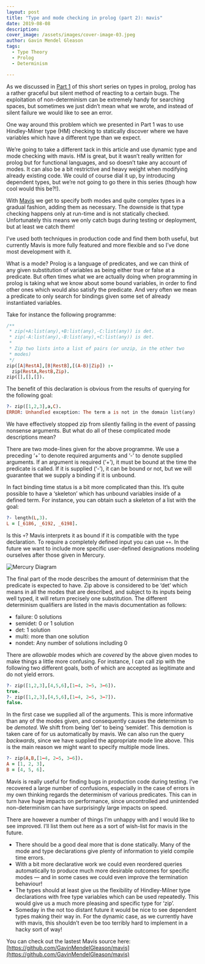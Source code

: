 ```yaml
---
layout: post
title: "Type and mode checking in prolog (part 2): mavis"
date: 2019-08-08
description:
cover_image: /assets/images/cover-image-03.jpeg
author: Gavin Mendel Gleason
tags:
  - Type Theory
  - Prolog
  - Determinism

---
```

As we discussed in [Part 1](/2019/06/07/type-and-mode-checking-in-prolog-part-1/) of this short series on types in prolog, prolog has a rather graceful but silent method of reacting to a certain bugs. The exploitation of non-determinism can be extremely handy for searching spaces, but sometimes we just didn’t mean what we wrote, and instead of silent failure we would like to see an error.

One way around this problem which we presented in Part 1 was to use Hindley-Milner type (HM) checking to statically discover where we have variables which have a different type than we expect.

We’re going to take a different tack in this article and use dynamic type and mode checking with mavis. HM is great, but it wasn’t really written for prolog but for functional languages, and so doesn’t take any account of modes. It can also be a bit restrictive and heavy weight when modifying already existing code. We could of course dial it up, by introducing dependent types, but we’re not going to go there in this series (though how cool would this be?!).

With [Mavis](https://github.com/GavinMendelGleason/mavis) we get to specify both modes and quite complex types in a gradual fashion, adding them as necessary. The downside is that type checking happens only at run-time and is not statically checked. Unfortunately this means we only catch bugs during testing or deployment, but at least we catch them!

I’ve used both techniques in production code and find them both useful, but currently Mavis is more fully featured and more flexible and so I’ve done most development with it.

What is a mode? Prolog is a language of predicates, and we can think of any given substitution of variables as being either true or false at a predicate. But often times what we are actually doing when programming in prolog is taking what we know about some bound variables, in order to find other ones which would also satisfy the predicate. And very often we mean a predicate to only search for bindings given some set of already instantiated variables.

Take for instance the following programme:

```prolog
/**
 * zip(+A:list(any),+B:list(any),-C:list(any)) is det.
 * zip(-A:list(any),-B:list(any),+C:list(any)) is det.
 *
 * Zip two lists into a list of pairs (or unzip, in the other two
 * modes)
 */
zip([A|RestA],[B|RestB],[(A-B)|Zip]) :-
  zip(RestA,RestB,Zip).
zip([],[],[]).
```

The benefit of this declaration is obvious from the results of querying for the following goal:

```prolog
?- zip([1,2,3],a,C).
ERROR: Unhandled exception: The term a is not in the domain list(any)
```
We have effectively stopped zip from silently failing in the event of passing nonsense arguments. But what do all of these complicated mode descriptions mean?

There are two mode-lines given for the above programme. We use a preceding ‘+’ to denote required arguments and ‘-’ to denote supplied arguments. If an argument is required (‘+’), it must be bound at the time the predicate is called. If it is supplied (‘-’), it can be bound or not, but we will guarantee that we supply a binding if it is unbound.

In fact binding time status is a bit more complicated than this. It’s quite possible to have a ‘skeleton’ which has unbound variables inside of a defined term. For instance, you can obtain such a skeleton of a list with the goal:

```prolog
?- length(L,3).
L = [_6186, _6192, _6198].
```

Is this `+`? Mavis interprets it as bound if it is compatible with the type declaration. To require a completely defined input you can use `++`. In the future we want to include more specific user-defined designations modeling ourselves after those given in Mercury.

![Mercury Diagram](/blog/assets/images/inner-image-03.png)

The final part of the mode describes the amount of determinism that the predicate is expected to have. Zip above is considered to be ‘det’ which means in all the modes that are described, and subject to its inputs being well typed, it will return precisely one substitution. The different determinism qualifiers are listed in the mavis documentation as follows:

* failure: 0 solutions
* semidet: 0 or 1 solution
* det: 1 solution
* multi: more than one solution
* nondet: Any number of solutions including 0

There are *allowable* modes which are *covered* by the above given modes to make things a little more confusing. For instance, I can call zip with the following two different goals, both of which are accepted as legitimate and do not yield errors.

```prolog
?- zip([1,2,3],[4,5,6],[1–4, 2–5, 3–6]).
true.
?- zip([1,2,3],[4,5,6],[1–4, 2–5, 3–7]).
false.
```

In the first case we supplied all of the arguments. This is more informative than any of the modes given, and consequently causes the determinsm to be *demoted*. We shift from being ‘det’ to being ‘semidet’. This demotion is taken care of for us automatically by mavis.
We can also run the query *backwards*, since we have supplied the appropriate mode line above. This is the main reason we might want to specify multiple mode lines.

```prolog
?- zip(A,B,[1–4, 2–5, 3–6]).
A = [1, 2, 3],
B = [4, 5, 6].
```

Mavis is really useful for finding bugs in production code during testing. I’ve recovered a large number of confusions, especially in the case of errors in my own thinking regards the determinism of various predicates. This can in turn have huge impacts on performance, since uncontrolled and unintended non-determinism can have surprisingly large impacts on speed.

There are however a number of things I’m unhappy with and I would like to see improved. I’ll list them out here as a sort of wish-list for mavis in the future.

* There should be a good deal more that is done statically. Many of the mode and type declarations give plenty of information to yield compile time errors.
* With a bit more declarative work we could even reordered queries automatically to produce much more desirable outcomes for specific modes — and in some cases we could even improve the termination behaviour!
* The types should at least give us the flexibility of Hindley-Milner type declarations with free type variables which can be used repeatedly. This would give us a much more pleasing and specific type for ‘zip’.
* Someday in the not too distant future it would be nice to see dependent types making their way in. For the dynamic case, as we currently have with mavis, this shouldn’t even be too terribly hard to implement in a hacky sort of way!

You can check out the lastest Mavis source here: [https://github.com/GavinMendelGleason/mavis](https://github.com/GavinMendelGleason/mavis)
